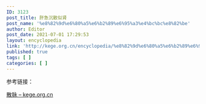 ```yaml
---
ID: 3123
post_title: 肝急沉散似肾
post_name: '%e8%82%9d%e6%80%a5%e6%b2%89%e6%95%a3%e4%bc%bc%e8%82%be'
author: Editor
post_date: 2021-07-01 17:29:53
layout: encyclopedia
link: 'http://kege.org.cn/encyclopedia/%e8%82%9d%e6%80%a5%e6%b2%89%e6%95%a3%e4%bc%bc%e8%82%be'
published: true
tags: [ ]
categories: [ ]
---
```

参考链接：

<a href="http://kege.org.cn/encyclopedia/%e6%95%a3%e8%84%89">散脉 – kege.org.cn</a>